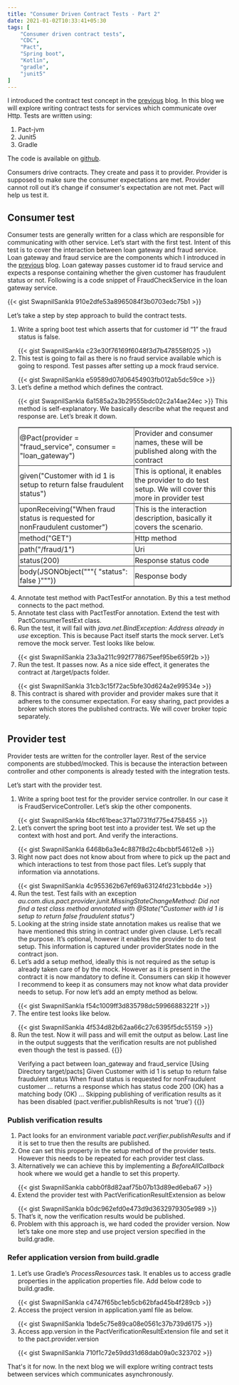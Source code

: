 ```yaml
---
title: "Consumer Driven Contract Tests - Part 2"
date: 2021-01-02T10:33:41+05:30
tags: [
    "Consumer driven contract tests",
    "CDC",
    "Pact",
    "Spring boot",
    "Kotlin",
    "gradle",
    "junit5"
]
---
```

I introduced the contract test concept in the <a href="https://swapnilsankla.me/post/consumer-driven-contract-tests-part-1">previous</a> blog. In this blog we will explore writing contract tests for services which communicate over Http. Tests are written using:
<ol>
  <li>Pact-jvm</li>
  <li>Junit5</li>
  <li>Gradle</li>
</ol>

The code is available on <a href="https://github.com/SwapnilSankla/cdc.git">github</a>.

Consumers drive contracts. They create and pass it to provider. Provider is supposed to make sure the consumer expectations are met. Provider cannot roll out it’s change if consumer's expectation are not met. Pact will help us test it.

<h2>Consumer test</h2>
Consumer tests are generally written for a class which are responsible for communicating with other service. Let’s start with the first test. Intent of this test is to cover the interaction between loan gateway and fraud service. Loan gateway and fraud service are the components which I introduced in the <a href="https://swapnilsankla.me/post/consumer-driven-contract-tests-part-1">previous</a> blog. Loan gateway passes customer id to fraud service and expects a response containing whether the given customer has fraudulent status or not. Following is a code snippet of FraudCheckService in the loan gateway service.

{{< gist SwapnilSankla 910e2dfe53a8965084f3b0703edc75b1 >}}

Let’s take a step by step approach to build the contract tests. 

<ol>
<li>Write a spring boot test which asserts that for customer id “1” the fraud status is false.
<p></p>
{{< gist SwapnilSankla c23e30f76169f6048f3d7b478558f025 >}}
</li>
<li>This test is going to fail as there is no fraud service available which is going to respond. Test passes after setting up a mock fraud service.
<p></p>
{{< gist SwapnilSankla e59589d07d06454903fb012ab5dc59ce >}}
</li>
<li>Let’s define a method which defines the contract.
<p></p>
{{< gist SwapnilSankla 6a1585a2a3b29555bdc02c2a14ae24ec >}}
This method is self-explanatory. We basically describe what the request and response are. Let’s break it down.
<p></p>
<table border="1px">
  <tr>
    <td style="padding: 2px;">@Pact(provider = "fraud_service", consumer = "loan_gateway")</td>
    <td style="padding: 2px;">Provider and consumer names, these will be published along with the contract</td>
  </tr>
  <tr>
    <td style="padding: 2px;">given("Customer with id 1 is setup to return false fraudulent status")</td>
    <td style="padding: 2px;">This is optional, it enables the provider to do test setup. We will cover this more in provider test</td>
  </tr>
  <tr>
    <td style="padding: 2px;">uponReceiving("When fraud status is requested for nonFraudulent customer")</td>
    <td style="padding: 2px;">This is the interaction description, basically it covers the scenario.</td>
  </tr>
  <tr>
    <td style="padding: 2px;">method("GET")</td>
    <td style="padding: 2px;">Http method</td>
  </tr>
  <tr>
    <td style="padding: 2px;">path("/fraud/1")</td>
    <td style="padding: 2px;">Uri</td>
  </tr>
  <tr>
    <td style="padding: 2px;">status(200)</td>
    <td style="padding: 2px;">Response status code</td>
  </tr>
  <tr>
    <td style="padding: 2px;">body(JSONObject("""{ "status": false }"""))</td>
    <td style="padding: 2px;">Response body</td>
  </tr>      
</table>
<p></p>
</li>
<li>Annotate test method with PactTestFor annotation. By this a test method connects to the pact method.</li> 
<li>Annotate test class with PactTestFor annotation. Extend the test with PactConsumerTestExt class.</li>
<li>Run the test, it will fail with <i>java.net.BindException: Address already in use </i> exception. This is because Pact itself starts the mock server. Let’s remove the mock server. Test looks like below.</li>
<p></p>
{{< gist SwapnilSankla 23a3a211c992f778675eef95be659f2b >}}
<li>Run the test. It passes now. As a nice side effect, it generates the contract at /target/pacts folder.
<p></p>
{{< gist SwapnilSankla 31cb3c15f72ac5bfe30d624a2e99534e >}}
</li>
<li>This contract is shared with provider and provider makes sure that it adheres to the consumer expectation. For easy sharing, pact provides a broker which stores the published contracts. We will cover broker topic separately.</li>
</ol>

<h2>Provider test</h2>
Provider tests are written for the controller layer. Rest of the service components are stubbed/mocked. This is because the interaction between controller and other components is already tested with the integration tests. 

Let’s start with the provider test.

<ol>
<li>Write a spring boot test for the provider service controller. In our case it is FraudServiceController. Let’s skip the other components.
<p></p>
{{< gist SwapnilSankla f4bcf61beac371a0731fd775e4758455 >}}
</li>
<li>Let’s convert the spring boot test into a provider test. We set up the context with host and port. And verify the interactions.
<p></p>
{{< gist SwapnilSankla 6468b6a3e4c887f8d2c4bcbbf54612e8 >}}
</li>
<li>
Right now pact does not know about from where to pick up the pact and which interactions to test from those pact files. Let’s supply that information via annotations.
<p></p>
{{< gist SwapnilSankla 4c955362b67ef69a63124fd231cbbd4e >}}
</li>
<li>Run the test. Test fails with an exception <i>au.com.dius.pact.provider.junit.MissingStateChangeMethod: Did not find a test class method annotated with @State("Customer with id 1 is setup to return false fraudulent status")</i></li>
<li>Looking at the string inside state annotation makes us realise that we have mentioned this string in contract under given clause. Let’s recall the purpose. It’s optional, however it enables the provider to do test setup. This information is captured under providerStates node in the contract json.</li>
<li>Let’s add a setup method, ideally this is not required as the setup is already taken care of by the mock. However as it is present in the contract it is now mandatory to define it. Consumers can skip it however I recommend to keep it as consumers may not know what data provider needs to setup. For now let’s add an empty method as below. 
<p></p>
{{< gist SwapnilSankla f54c1009ff3d835798dc59966883221f >}}
</li>
<li>The entire test looks like below.
<p></p>
{{< gist SwapnilSankla 4f534d82b62aa66c27c6395f5dc55159 >}}
</li>
<li>Run the test. Now it will pass and will emit the output as below. Last line in the output suggests that the verification results are not published even though the test is passed.
{{<highlight "linenos=table">}}

Verifying a pact between loan_gateway and fraud_service
  [Using Directory target/pacts]
  Given Customer with id 1 is setup to return false fraudulent status
  When fraud status is requested for nonFraudulent customer
  ...
    returns a response which
      has status code 200 (OK)
      has a matching body (OK)
... Skipping publishing of verification results as it has been disabled (pact.verifier.publishResults is not 'true')
{{</highlight >}}
</li>
</ol>

<h3>Publish verification results</h3>
<ol>
<li>Pact looks for an environment variable <i>pact.verifier.publishResults</i> and if it is set to true then the results are published.</li>
<li>One can set this property in the setup method of the provider tests. However this needs to be repeated for each provider test class.</li>
<li>Alternatively we can achieve this by implementing a <i>BeforeAllCallback</i> hook where we would get a handle to set this property.
<p></p>
{{< gist SwapnilSankla cabb0f8d82aaf75b07b13d89ed6eba67 >}}
</li>
<li>Extend the provider test with PactVerificationResultExtension as below
<p></p>
{{< gist SwapnilSankla b0dc962efd0e473d9d3632979305e989 >}}
</li>
<li>That’s it, now the verification results would be published.</li>
<li>Problem with this approach is, we hard coded the provider version. Now let’s take one more step and use project version specified in the build.gradle.</li>
</ol>
<h3>Refer application version from build.gradle</h3>
<ol>
<li>
Let’s use Gradle’s <i>ProcessResources</i> task. It enables us to access gradle properties in the application properties file. Add below code to build.gradle.
<p></p>
{{< gist SwapnilSankla c4747f65bc1eb5cb62bfad45b4f289cb >}}
</li>
<li>
Access the project version in application.yaml file as below.
<p></p>
{{< gist SwapnilSankla 1bde5c75e89ca08e0561c37b739d6175 >}}
</li>
<li>
Access app.version in the PactVerificationResultExtension file and set it to the pact.provider.version
<p></p>
{{< gist SwapnilSankla 710f1c72e59dd31d68dab09a0c323702 >}}
</li>
</ol>

That's it for now. In the next blog we will explore writing contract tests between services which communicates asynchronously.


